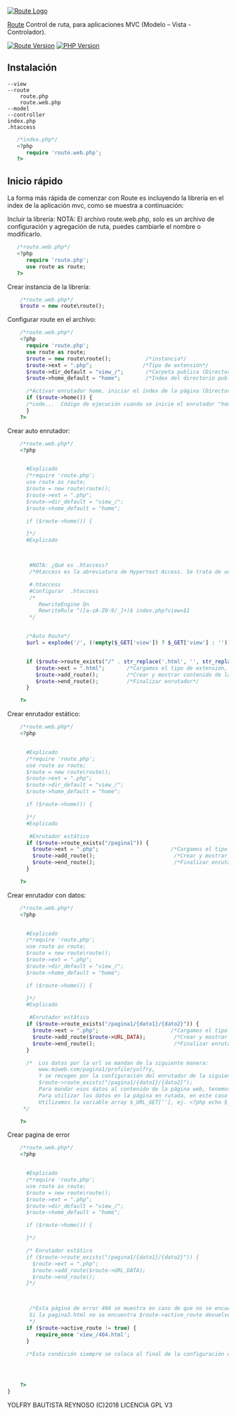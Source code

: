 [![Route Logo](https://raw.githubusercontent.com/yolfry/route/master/route.png)](https://github.com/yolfry/route)

[Route](https://github.com/yolfry/route) Control de ruta, para aplicaciones MVC (Modelo – Vista - Controlador).

[![Route Version][Route-image]][Route-url]
[![PHP Version][php-image]][php-url]


## Instalación
```bach
--view
--route
    route.php
    route.web.php
--model
--controller
index.php
.htaccess
```
```php
   /*index.php*/
   <?php
      require 'route.web.php';
   ?>
```

## Inicio rápido

La forma más rápida de comenzar con Route es incluyendo la librería en el index de la aplicación mvc, como se muestra a continuación:

Incluir la librería:
NOTA: El archivo route.web.php, solo es un archivo de configuración y agregación de ruta, puedes cambiarle el nombre o modificarlo.

```php
   /*route.web.php*/
   <?php
      require 'route.php';
      use route as route;
   ?>
```

 Crear instancia de la librería:

```php
    /*route.web.php*/
    $route = new route\route();
```

 Configurar route en el archivo:

```php
    /*route.web.php*/
    <?php
      require 'route.php';
      use route as route;
      $route = new route\route();           /*instancia*/
      $route->ext = ".php";                /*Tipo de extensión*/
      $route->dir_default = "view_/";       /*Carpeta publica (Directorio público).*/
      $route->home_default = "home";        /*Index del directorio publico home, index etc.*/

      /*Activar enrutador home, iniciar el índex de la página (Directorio público).*/
      if ($route->home()) {
      /*code...  Código de ejecución cuando se inicie el enrutador "home"*/
      }
    ?>
```


Crear auto enrutador:

```php
    /*route.web.php*/
    <?php


      #Explicado
      /*require 'route.php';
      use route as route;
      $route = new route\route();
      $route->ext = ".php";
      $route->dir_default = "view_/";
      $route->home_default = "home";

      if ($route->home()) {

      }*/
      #Explicado



       #NOTA: ¿Qué es .htaccess?
       /*Htaccess es la abreviatura de Hypertext Access. Se trata de un archivo de configuración utilizado por servidores web basados en apache. Este tipo de archivos configura los ajustes iniciales de un programa o, como ocurre en este caso, del servidor. Esto significa que se puede utilizar el archivo .htaccess para que el servidor se comporte de una determinada forma. */

       #.htaccess
       #Configurar  .htaccess
       /*
          RewriteEngine On
          RewriteRule ^([a-zA-Z0-9/_]+)$ index.php?view=$1
       */


      /*Auto Route*/
      $url = explode('/', (!empty($_GET['view']) ? $_GET['view'] : ''));  /*Esta variable "$url" contiene pagina1 de la url del cliente   URL -> www.miweb.com/pagina1. */


      if ($route->route_exists("/" . str_replace('.html', '', str_replace('.php', '', str_replace('/', '', $url[0]))) )) { /*Mandamos la variable url a la librería route utilizando el método route_exists().*/
         $route->ext = ".html";       /*Cargamos el tipo de extensión, para completar pagina1.php */
         $route->add_route();         /*Crear y mostrar contenido de la ruta.*/
         $route->end_route();         /*Finalizar enrutador*/
      }

    ?>
```


Crear enrutador estático:

```php
    /*route.web.php*/
    <?php


      #Explicado
      /*require 'route.php';
      use route as route;
      $route = new route\route();
      $route->ext = ".php";
      $route->dir_default = "view_/";
      $route->home_default = "home";

      if ($route->home()) {

      }*/
      #Explicado

       #Enrutador estático
      if ($route->route_exists("/pagina1")) {
        $route->ext = ".php";                       /*Cargamos el tipo de extensión, para completar pagina1.php */
        $route->add_route();                         /*Crear y mostrar contenido de la ruta.*/
        $route->end_route();                         /*Finalizar enrutador*/
      }

    ?>
```


Crear enrutador con datos:

```php
    /*route.web.php*/
    <?php


      #Explicado
      /*require 'route.php';
      use route as route;
      $route = new route\route();
      $route->ext = ".php";
      $route->dir_default = "view_/";
      $route->home_default = "home";

      if ($route->home()) {

      }*/
      #Explicado

       #Enrutador estático
      if ($route->route_exists("/pagina1/{dato1}/{dato2}")) {
        $route->ext = ".php";                       /*Cargamos el tipo de extensión, para completar pagina1.php */
        $route->add_route($route->URL_DATA);         /*Crear y mostrar contenido de la ruta.*/
        $route->end_route();                         /*Finalizar enrutador*/
      }

      /*  Los datos por la url se mandan de la siguiente manera:
          www.miweb.com/pagina1/profile/yolfry,
          Y se recogen por la configuración del enrutador de la siguiente manera:
          $route->route_exists("/pagina1/{dato1}/{dato2}");
          Para mandar esos datos al contenido de la página web, tenemos que utilizar la propiedad $route->URL_DATA y pasarla por el método $route->add_route($route->URL_DATA).
          Para utilizar los datos en la página en rutada, en este caso pagina1.php que se encuentra en el directorio público "view",
          Utilizamos la variable array $_URL_GET[''], ej. <?php echo $_URL_GET['dato1'] .' '. $_URL_GET['dato2']; ?>.  Devuelve  profile yolfry.
     */

    ?>
```

Crear pagina de error
```php
    /*route.web.php*/
    <?php


      #Explicado
      /*require 'route.php';
      use route as route;
      $route = new route\route();
      $route->ext = ".php";
      $route->dir_default = "view_/";
      $route->home_default = "home";

      if ($route->home()) {

      }*/

      /* Enrutador estático
      if ($route->route_exists("/pagina1/{dato1}/{dato2}")) {
        $route->ext = ".php";
        $route->add_route($route->URL_DATA);
        $route->end_route();
      }*/



       /*Esta página de error 404 se muestra en caso de que no se encuentre la página solicitada por la url del cliente ej. www.miweb.com/pagina3
       Si la pagina3.html no se encuentra $route->active_route devuelve falso, el cual podemos aprovechar y establecer una condición e incluir una página de error como se muestra a continuación.
       */
      if ($route->active_route != true) {
         require_once 'view_/404.html';
      }

      /*Esta condición siempre se coloca al final de la configuración del enrutador.*/




    ?>
}
```

YOLFRY BAUTISTA REYNOSO (C)2018
LICENCIA GPL V3


[Route-image]: https://img.shields.io/badge/Route%20Vercion-1.0.0-04265e.svg
[Route-url]: https://github.com/yolfry/route
[php-image]: https://img.shields.io/badge/Php%20Versión-7.X-8F9ED1.svg
[php-url]: http://php.net/archive/2018.php#id2018-08-17-1

